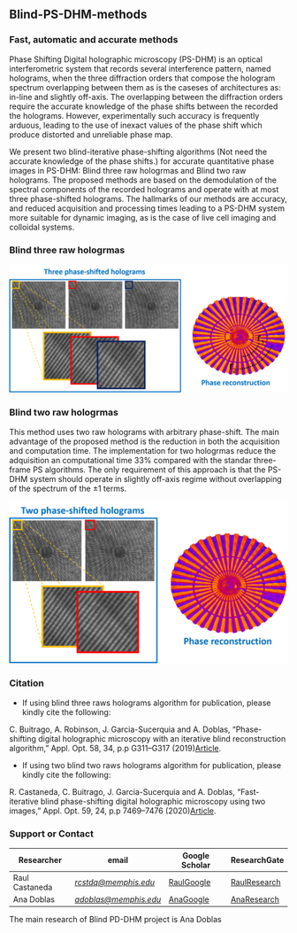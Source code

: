 ## Blind-PS-DHM-methods
### Fast, automatic and accurate methods 

Phase Shifting Digital holographic microscopy (PS-DHM) is an optical interferometric system that records several interference pattern, named holograms, when the three diffraction orders that compose the hologram spectrum overlapping between them as is the caseses of architectures as: in-line and slightly off-axis. The overlapping between the diffraction orders require the accurate knowledge of the phase shifts between the recorded the holograms. However, experimentally such accuracy is frequently arduous, leading to the use of inexact values of the phase shift which produce distorted and unreliable phase map. 


We present two blind-iterative phase-shifting algorithms (Not need the accurate knowledge of the phase shifts.) for accurate quantitative phase images in PS-DHM: Blind three raw hologrmas and Blind two raw holograms.  The proposed methods are based on the demodulation of the spectral components of the recorded holograms and operate with at most three phase-shifted holograms. The hallmarks of our methods are accuracy, and reduced acquisition and processing times leading to a PS-DHM system more suitable for dynamic imaging, as is the case of live cell imaging and colloidal systems.


### Blind three raw hologrmas
<img src="images/trheeRawHolograms.png" alt="hi" class="inline"/> 


### Blind two raw hologrmas

This method uses two raw holograms with arbitrary phase-shift. The main advantage of the proposed method is the reduction in both the acquisition and computation time. The implementation for two hologrmas reduce the adquisition an computational time 33% compared with the standar three-frame PS algorithms. The only requirement of this approach is that the PS-DHM system should operate in slightly off-axis regime without overlapping of the spectrum of the ±1 terms.

<img src="images/twoRawHolograms.png" alt="hi" class="inline"/>



### Citation
* If using blind three raws holograms algorithm for publication, please kindly cite the following:

 C. Buitrago, A. Robinson, J. Garcia-Sucerquia and A. Doblas, “Phase-shifting digital holographic microscopy with an iterative blind reconstruction algorithm,” Appl. Opt. 58, 34, p.p G311–G317 (2019)[Article](https://www.osapublishing.org/ao/abstract.cfm?uri=ao-58-34-G311).

* If using two blind two raws holograms algorithm for publication, please kindly cite the following:

R. Castaneda, C. Buitrago, J. Garcia-Sucerquia and A. Doblas, “Fast-iterative blind phase-shifting digital holographic microscopy using two images,” Appl. Opt. 59, 24, p.p 7469–7476 (2020)[Article](https://www.osapublishing.org/ao/abstract.cfm?uri=ao-59-24-7469).  


### Support or Contact

| Researcher  | email | Google Scholar | ResearchGate |
| ------------- | ------------- |-------------| -------------|
| Raul Castaneda | *rcstdq@memphis.edu* | [RaulGoogle](https://scholar.google.com/citations?user=RBtkL1oAAAAJ&hl=en) | [RaulResearch](https://www.researchgate.net/profile/Raul_Castaneda_Quintero)
| Ana Doblas| *adoblas@memphis.edu* | [AnaGoogle](https://scholar.google.es/citations?user=PvvDEMYAAAAJ&hl=en) | [AnaResearch](https://www.researchgate.net/profile/Ana_Doblas2) |

The main research of Blind PD-DHM project is Ana Doblas 

